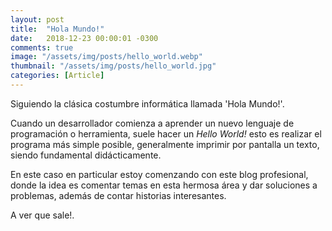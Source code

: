 ```yaml
---
layout: post
title:  "Hola Mundo!"
date:   2018-12-23 00:00:01 -0300
comments: true
image: "/assets/img/posts/hello_world.webp"
thumbnail: "/assets/img/posts/hello_world.jpg"
categories: [Article]
---
```


Siguiendo la clásica costumbre informática llamada 'Hola Mundo!'.
 
Cuando un desarrollador comienza a aprender un nuevo lenguaje de programación o herramienta, suele hacer un 
_Hello World!_ esto es realizar el programa más simple posible, generalmente imprimir por pantalla un texto, 
siendo fundamental didácticamente.

En este caso en particular estoy comenzando con este blog profesional, donde la idea es comentar temas en esta
hermosa área y dar soluciones a problemas, además de contar historias interesantes.
 
A ver que sale!.
